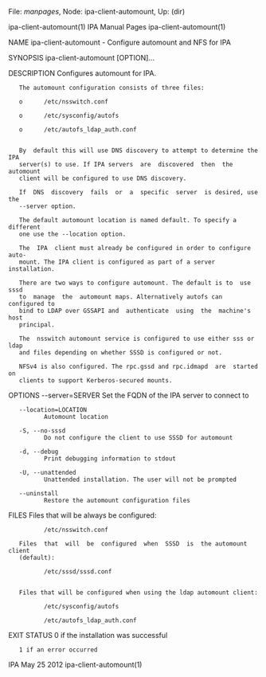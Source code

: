 File: *manpages*,  Node: ipa-client-automount,  Up: (dir)

ipa-client-automount(1)        IPA Manual Pages        ipa-client-automount(1)



NAME
       ipa-client-automount - Configure automount and NFS for IPA

SYNOPSIS
       ipa-client-automount [OPTION]... <location>

DESCRIPTION
       Configures automount for IPA.

       The automount configuration consists of three files:

       o      /etc/nsswitch.conf

       o      /etc/sysconfig/autofs

       o      /etc/autofs_ldap_auth.conf


       By  default this will use DNS discovery to attempt to determine the IPA
       server(s) to use. If IPA servers  are  discovered  then  the  automount
       client will be configured to use DNS discovery.

       If  DNS  discovery  fails  or  a  specific  server  is desired, use the
       --server option.

       The default automount location is named default. To specify a different
       one use the --location option.

       The  IPA  client must already be configured in order to configure auto‐
       mount. The IPA client is configured as part of a server installation.

       There are two ways to configure automount. The default is to  use  sssd
       to  manage  the  automount maps. Alternatively autofs can configured to
       bind to LDAP over GSSAPI and  authenticate  using  the  machine's  host
       principal.

       The  nsswitch automount service is configured to use either sss or ldap
       and files depending on whether SSSD is configured or not.

       NFSv4 is also configured. The rpc.gssd and rpc.idmapd  are  started  on
       clients to support Kerberos-secured mounts.

OPTIONS
       --server=SERVER Set the FQDN of the IPA server to connect to

       --location=LOCATION
              Automount location

       -S, --no-sssd
              Do not configure the client to use SSSD for automount

       -d, --debug
              Print debugging information to stdout

       -U, --unattended
              Unattended installation. The user will not be prompted

       --uninstall
              Restore the automount configuration files


FILES
       Files that will be always be configured:

              /etc/nsswitch.conf

       Files  that  will  be  configured  when  SSSD  is  the automount client
       (default):

              /etc/sssd/sssd.conf


       Files that will be configured when using the ldap automount client:

              /etc/sysconfig/autofs

              /etc/autofs_ldap_auth.conf


EXIT STATUS
       0 if the installation was successful

       1 if an error occurred



IPA                               May 25 2012          ipa-client-automount(1)
